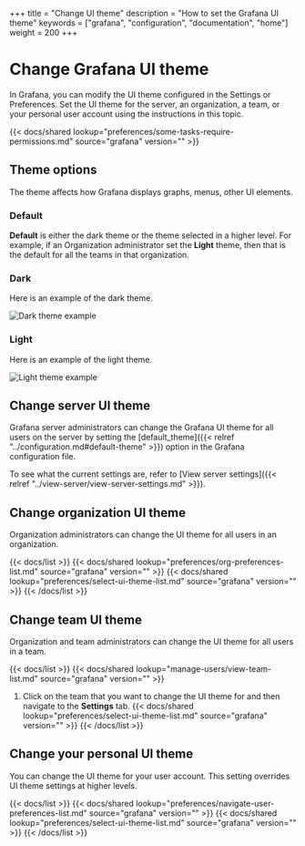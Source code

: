 +++
title = "Change UI theme"
description = "How to set the Grafana UI theme"
keywords = ["grafana", "configuration", "documentation", "home"]
weight = 200
+++

# Change Grafana UI theme

In Grafana, you can modify the UI theme configured in the Settings or Preferences. Set the UI theme for the server, an organization, a team, or your personal user account using the instructions in this topic.

{{< docs/shared lookup="preferences/some-tasks-require-permissions.md" source="grafana" version="<GRAFANA VERSION>" >}}

## Theme options

The theme affects how Grafana displays graphs, menus, other UI elements.

### Default

**Default** is either the dark theme or the theme selected in a higher level. For example, if an Organization administrator set the **Light** theme, then that is the default for all the teams in that organization.

### Dark

Here is an example of the dark theme.

![Dark theme example](/static/img/docs/preferences/dark-theme-7-4.png)

### Light

Here is an example of the light theme.

![Light theme example](/static/img/docs/preferences/light-theme-7-4.png)

## Change server UI theme

Grafana server administrators can change the Grafana UI theme for all users on the server by setting the [default_theme]({{< relref "../configuration.md#default-theme" >}}) option in the Grafana configuration file.

To see what the current settings are, refer to [View server settings]({{< relref "../view-server/view-server-settings.md" >}}).

## Change organization UI theme

Organization administrators can change the UI theme for all users in an organization.

{{< docs/list >}}
{{< docs/shared lookup="preferences/org-preferences-list.md" source="grafana" version="<GRAFANA VERSION>" >}}
{{< docs/shared lookup="preferences/select-ui-theme-list.md" source="grafana" version="<GRAFANA VERSION>" >}}
{{< /docs/list >}}

## Change team UI theme

Organization and team administrators can change the UI theme for all users in a team.

{{< docs/list >}}
{{< docs/shared lookup="manage-users/view-team-list.md" source="grafana" version="<GRAFANA VERSION>" >}}
1. Click on the team that you want to change the UI theme for and then navigate to the **Settings** tab.
{{< docs/shared lookup="preferences/select-ui-theme-list.md" source="grafana" version="<GRAFANA VERSION>" >}}
{{< /docs/list >}}

## Change your personal UI theme

You can change the UI theme for your user account. This setting overrides UI theme settings at higher levels.

{{< docs/list >}}
{{< docs/shared lookup="preferences/navigate-user-preferences-list.md" source="grafana" version="<GRAFANA VERSION>" >}}
{{< docs/shared lookup="preferences/select-ui-theme-list.md" source="grafana" version="<GRAFANA VERSION>" >}}
{{< /docs/list >}}
